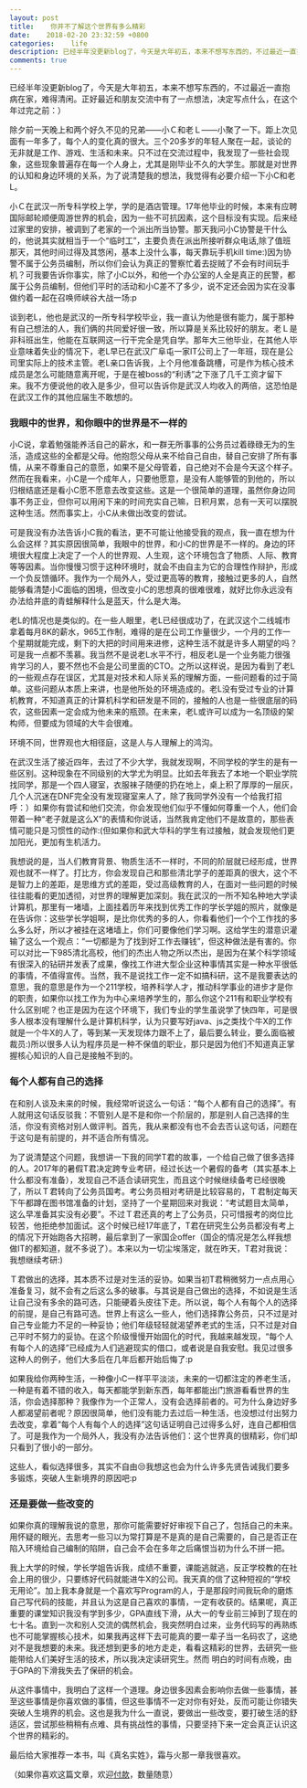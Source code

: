 ```yaml
---
layout: post
title:    你并不了解这个世界有多么精彩
date:    2018-02-20 23:32:59 +0800
categories:    life
description: 已经半年没更新blog了，今天是大年初五，本来不想写东西的，不过最近一直抱病在家，难得清闲。正好最近和朋友交流中有了一点想法，决定写点什么
comments: true
---
```


已经半年没更新blog了，今天是大年初五，本来不想写东西的，不过最近一直抱病在家，难得清闲。正好最近和朋友交流中有了一点想法，决定写点什么，在这个年过完之前：）

除夕前一天晚上和两个好久不见的兄弟——小Ｃ和老Ｌ——小聚了一下。距上次见面有一年多了，每个人的变化真的很大。三个20多岁的年轻人聚在一起，谈论的无非就是工作、游戏、生活和未来。只不过在交流过程中，我发现了一些社会现象，这些现象普遍存在每一个人身上，尤其是刚毕业不久的大学生。那就是对世界的认知和身边环境的关系，为了说清楚我的想法，我觉得有必要介绍一下小C和老L。

小Ｃ在武汉一所专科学校上学，学的是酒店管理。17年他毕业的时候，本来有应聘国际邮轮顺便周游世界的机会，因为一些不可抗因素，这个目标没有实现。后来经过家里的安排，被调到了老家的一个派出所当协警。那天我问小C协警是干什么的，他说其实就相当于一个“临时工”，主要负责在派出所接听群众电话,除了值班那天，其他时间过得及其悠闲，基本上没什么事，每天靠玩手机kill time:)因为协警不属于公务员编制，所以你们会认为真正的警察忙着去捉贼了不会有时间玩手机？可我要告诉你事实，除了小C以外，和他一个办公室的人全是真正的民警，都属于公务员编制，但他们平时的活动和小C差不了多少，说不定还会因为实在没事做约着一起在召唤师峡谷大战一场:p

谈到老L，他也是武汉的一所专科学校毕业，我一直认为他是很有能力，属于那种有自己想法的人，我们俩的共同爱好很一致，所以算是关系比较好的朋友。老Ｌ是非科班出生，他能在互联网这一行干完全是凭自学。那年大三他毕业，在其他人毕业意味着失业的情况下，老L早已在武汉广阜屯一家IT公司上了一年班，现在是公司里实际上的技术主管。老L亲口告诉我，上个月他准备跳槽，可是作为核心技术成员是怎么可能随意离开呢，于是在被boss的“利诱”之下涨了几千工资才留下来。我不方便说他的收入是多少，但可以告诉你是武汉人均收入的两倍，这恐怕是在武汉工作的其他应届生不敢想的。

<h3>我眼中的世界，和你眼中的世界是不一样的</h3>

小C说，拿着勉强能养活自己的薪水，和一群无所事事的公务员过着碌碌无为的生活，造成这些的全都是父母。他抱怨父母从来不给自己自由，替自己安排了所有事情，从来不尊重自己的意愿，如果不是父母管着，自己绝对不会是今天这个样子。然而在我看来，小C是一个成年人，只要他愿意，是没有人能够管的到他的，所以归根结底还是看小C愿不愿意去改变这些。这是一个很简单的道理，虽然你身边同事不务正业，但你可以用闲下来的时间充实自己嘛，日积月累，总有一天可以摆脱这种生活。然而事实上，小C从未做出改变的尝试。

可是我没有办法告诉小C我的看法，更不可能让他接受我的观点，我一直在想为什么会这样？其实原因很简单，我眼中的世界，和小C的世界是不一样的。身边的环境很大程度上决定了一个人的世界观、人生观，这个环境包含了物质、人际、教育等等因素。当你慢慢习惯于这种环境时，就会不由自主为它的合理性作辩护，形成一个负反馈循环。我作为一个局外人，受过更高等的教育，接触过更多的人，自然能够看清楚小C面临的困境，但改变小C的思想真的很难很难，就好比你永远没有办法给井底的青蛙解释什么是蓝天，什么是大海。

老L的情况也是类似的。在一些人眼里，老L已经很成功了，在武汉这个二线城市拿着每月8K的薪水，965工作制，难得的是在公司工作量很少，一个月的工作一个星期就能完成，剩下的大把的时间用来进修，这种生活不就是许多人期望的吗？可是我一点都不羡慕。我当然不是说老L水平不行，相反老L是一个业务能力很强肯学习的人，要不然也不会是公司里面的CTO。之所以这样说，是因为看到了老L的一些观点存在误区，尤其是对技术和人际关系的理解方面，一些问题看的过于简单。这些问题从本质上来讲，也是他所处的环境造成的。老L没有受过专业的计算机教育，不知道真正的计算机科学和研发是不同的，接触的人也是一些很底层的码农，这些因素一定会成为他未来的瓶颈。在未来，老L或许可以成为一名顶级的架构师，但要成为领域的大牛会很难。

环境不同，世界观也大相径庭，这是人与人理解上的鸿沟。

在武汉生活了接近四年，去过了不少大学，我就发现啊，不同学校的学生的是有一些区别。这种现象在不同级别的大学尤为明显。比如去年我去了本地一个职业学院找同学，那是一个四人寝室，衣服袜子随便的扔在地上，桌上积了厚厚的一层灰，几个人沉迷在DNF完全没有发现寝室来人了，除了我同学外没有一个给我打招呼：）如果你有尝试和他们交流，你会发现他们似乎不懂如何尊重一个人，他们会带着一种“老子就是这么X”的表情和你说话，当然我肯定他们不是故意的，那些表情可能只是习惯性的动作:(但如果你和武大华科的学生有过接触，就会发现他们更加阳光，更加有生机活力。

我想说的是，当人们教育背景、物质生活不一样时，不同的阶层就已经形成，世界观也就不一样了。打比方，你会发现自己和那些清北学子的差距真的很大，这个不是智力上的差距，是思维方式的差距，受过高级教育的人，在面对一些问题的时候往往能看的更加透彻，对世界的理解更加深刻。我在武汉的一所不知名种地大学读计算机，那里有一堵墙，上面挂着历年来找到优秀工作的学长学姐的照片，就像是在告诉你：这些学长学姐啊，是比你优秀的多的人，你看看他们一个个工作找的多么多么好，所以才被挂在这堵墙上，你们可要像他们学习啊。这给学生的潜意识灌输了这么一个观点：“一切都是为了找到好工作去赚钱”，但这种做法是有害的。你可以对比一下985清北高校，他们的杰出人物之所以杰出，是因为在某个科学领域有很深入的钻研并发表了成果，像找工作进大型企业这种事情其实是一种水平很低的事情，不值得宣传。当然，我不是说找工作一定不如搞科研，这不是我要表达的意思，我的意思是作为一个211学校，培养科学人才，推动科学事业的进步才是你的职责，如果你以找工作为为中心来培养学生的，那么你这个211有和职业学校有什么区别呢？也正是因为在这个环境下，我们专业的学生虽说学了快四年，可是很多人根本没有理解什么是计算机科学，认为只要写好java、js之类找个牛X的工作就是一个牛X的人了，等到某一天发现体力跟不上了，最后要么转业，要么面临被裁员:)所以很多人认为程序员是一种不保值的职业，那只是因为他们不知道真正掌握核心知识的人自己是接触不到的。

<h3>每个人都有自己的选择</h3>

在和别人谈及未来的时候，我经常听说这么一句话：“每个人都有自己的选择”。有人就用这句话反驳我：不管别人是不是和你一个阶层的，那是别人自己选择的生活，你没有资格对别人做评判。首先，我从来都没有也不会去否认这句话，问题在于这句是有前提的，并不适合所有情况。

为了说清楚这个问题，我想讲一下我的同学T君的故事，一个给自己做了很多选择的人。2017年的暑假T君决定跨专业考研，经过长达一个暑假的备考（其实基本上什么都没有准备），发现自己不适合读研究生，而且这个时候继续备考已经很晚了，所以Ｔ君转向了公务员国考。考公务员相对考研是比较容易的，Ｔ君制定每天下午都蹲在图书馆准备的计划，坚持了一个星期回来对我说：“考试题目太简单，这么早准备其实没有必要”。不过Ｔ君还真的考上了公务员，只可惜报考的岗位比较苦，他拒绝参加面试。这个时候已经17年底了，T君在研究生公务员都没有考上的情况下开始跑各大招聘，最后拿到了一家国企offer（国企的情况是怎么样我想做IT的都知道，就不多说了）。本来以为一切尘埃落定，就在昨天，T君对我说：我想继续考研:)

Ｔ君做出的选择，其本质不过是对生活的妥协。如果当初T君稍微努力一点点用心准备复习，就不会有之后这么多的破事。与其说是自己做出的选择，不如说是生活让自己没有多余的路可选，只能硬着头皮往下走。所以说，每个人有每个人的选择的前提，是自己有路可选。世界上有这么一些人，他们选择靠公务员，只不过是对自己专业能力不足的一种妥协；他们年级轻轻就渴望养老式的生活，只不过是对自己平时不努力的妥协。在这个阶级慢慢开始固化的时代，我越来越发现，“每个人有每个人的选择”已经成为人们逃避现实的借口，或者说是自我安慰。我见过很多这种人的例子，他们大多后在几年后都开始后悔了:p

如果我给你两种生活，一种像小C一样平平淡淡，未来的一切都注定的养老生活，一种是有着不错的收入，每天都能学到新东西，每年都能出门旅游看看世界的生活，你会选择那种？我像作为一个正常人，没有会选择前者的。可为什么身边好多人都渴望前者呢？原因很简单，他们没有能力去过后一种生活，也没想过付出努力去改变，拿着“每个人有每个人的选择”这句话证明自己过得多么好，连自己都相信了。可是我作为一个局外人，我没有办法告诉他们：这个世界真的很精彩，你们却只看到了很小的一部分。

这些人，看似选择很多，其实不自由😒我想这也会为什么许多先贤告诫我们要多多锻炼，突破人生新境界的原因吧:p

<h3>还是要做一些改变的</h3>

如果你真的理解我说的意思，那你可能需要好好审视下自己了，包括自己的未来。用怀疑的眼光，去思考一些习以为常打算是不是真的是自己需要的，自己是否正在陷入环境给自己编制的陷阱，自己会不会在多年之后痛恨当初为什么不拼一把。

我上大学的时候，学长学姐告诉我，成绩不重要，课能逃就逃，反正学校教的在社会上用的很少，只要练好代码就能进牛X的公司。我天真的信了这种短视的“学校无用论”。加上我本身就是一个喜欢写Program的人，于是那段时间我玩命的磨炼自己写代码的技能，并且认为这是自己喜欢的事情，一定有收获的。结果呢，真正重要的课堂知识我没有学到多少，GPA直线下滑，从大一的专业前三掉到了现在的七十名。直到一次和别人交流的偶然机会，我突然明白过来，业务代码写的再熟练也不可能掌握核心技术，如果我再这样下去可能真的要一辈子当一名码农了，这绝对不是我想要的未来。我还想到更多的地方走走，看看这精彩的世界，去研究一些能带给人们美好生活的技术，所以我决定读研究生。然而
明白的时间有点晚，由于GPA的下滑我失去了保研的机会。

从这件事情中，我明白了这样一个道理。身边很多因素会影响你去做一些事情，甚至这些事情是你喜欢做的事情，但这些事情不一定对你有好处，反而可能让你错失突破人生境界的机会。这也是我为什么一直说，要做出一些改变，要打破生活的舒适区，尝试那些稍稍有点难、具有挑战性的事情，只要坚持下来一定会真正认识这个世界的精彩的。

最后给大家推荐一本书，叫《真名实姓》，霜与火那一章我很喜欢。

（如果你喜欢这篇文章，欢迎[付款][1]，数量随意）

[1]: http://stormphoenix.github.io/pay-blog
